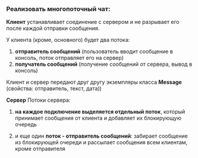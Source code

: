 ### Реализовать многопоточный чат:

**Клиент** устанавливает соединение с сервером и не разрывает его после каждой отправки сообщения.

У клиента (кроме, основного) будет два потока:
1. **отправитель сообщений** (пользователь вводит сообщение в консоль, поток отправляет его на сервер)
2. **получатель сообщений** (получение сообщений от сервера, вывод в консоль)

Клиент и сервер передают друг другу экземпляры класса **Message** (свойства: отправитель, текст, дата))

**Сервер**
Потоки сервера:
1. **на каждое подключение выделяется отдельный поток**, который принимает сообщения от клиента и добавляет их блокирующую очередь

2. и еще один **поток - отправитель сообщений**: забирает сообщение из блокирующей очереди и рассылает сообщения всем клиентам, кроме отправителя